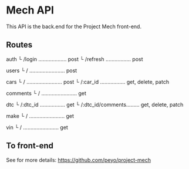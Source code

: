 # Mech API

This API is the back.end for the Project Mech front-end.

## Routes
auth
└ /login ................... post
└ /refresh ................. post

users
└ / ........................ post

cars
└ / ........................ post
└ /:car_id ................. get, delete, patch

comments
└ / ........................ get

dtc
└ /:dtc_id ................. get
└ /:dtc_id/comments......... get, delete, patch

make
└ / ........................ get

vin
└ / ........................ get

## To front-end
See for more details: https://github.com/peyo/project-mech
